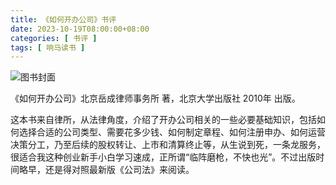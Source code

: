 ```yaml
---
title: 《如何开办公司》书评
date: 2023-10-19T08:00:00+08:00
categories: [ 书评 ]
tags: [ 响马读书 ]
---
```


<div class="p-3 text-center">
  <img class="img-fluid" src="/images/2023/1019/book-cover.png" alt="图书封面" style="max-width:640px">
</div>

《如何开办公司》北京岳成律师事务所 著，北京大学出版社 2010年 出版。

这本书来自律所，从法律角度，介绍了开办公司相关的一些必要基础知识，包括如何选择合适的公司类型、需要花多少钱、如何制定章程、如何注册申办、如何运营决策分工，乃至后续的股权转让、上市和清算终止等，从生说到死，一条龙服务，很适合我这种创业新手小白学习速成，正所谓“临阵磨枪，不快也光”。不过出版时间略早，还是得对照最新版《公司法》来阅读。
